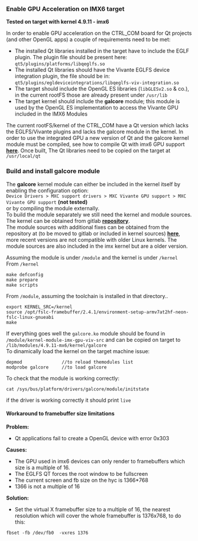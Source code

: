 ### Enable GPU Acceleration on IMX6 target
**Tested on target with kernel 4.9.11 - imx6**  
  
In order to enable GPU acceleration on the CTRL_COM board for Qt projects (and other OpenGL apps) a couple of requirements need to be met:  
  
- The installed Qt libraries installed in the target have to include the EGLF plugin. The plugin file should be present here:    
```qt5/plugins/platforms/libqeglfs.so```  
- The installed Qt libraries should have the Vivante EGLFS device integration plugin, the file should be in:   ```qt5/plugins/egldeviceintegrations/libqeglfs-viv-integration.so```  
- The target should include the OpenGL ES libraries (```libGLESv2.so``` & co.), in the current rootFS those are already   present under  ```/usr/lib```  
- The target kernel should include the **galcore** module; this module is used by the OpenGL ES implementation to access the Vivante GPU included in the IMX6 Modules  
  
The current rootFS/kernel of the CTRL_COM have a Qt version which lacks the EGLFS/Vivante plugins and lacks the galcore module in the kernel. In order to use the integrated GPU a new version of Qt and the galcore kernel module must be compiled, see how to compile Qt with imx6 GPU support [**here**](ctrl_com_desktop_env_setup.md). 
Once built, The Qt libraries need to be copied on the target at ```/usr/local/qt```  
  
### Build and install galcore module  
  
The **galcore** kernel module can either be included in the kernel itself by enabling the configuration option:  
```Device Drivers > MXC support drivers > MXC Vivante GPU support > MXC Vivante GPU support``` **(not tested)**  
or by compiling the module externally.  
To build the module separately we still need the kernel and module sources.  
The kernel can be obtained from gitlab [**repository**](http://192.168.23.28/hyc_team/linux-imx).  
The module sources with additional fixes can be obtained from the repository at (to be moved to gitlab or included in kernel sources) [**here**](https://github.com/fededevi/kernel-module-imx-gpu-viv), more recent versions are not compatible with older Linux kernels. The module sources are also included in the imx kernel but are a older version.

Assuming the module is under ```/module``` and the kernel is under ```/kernel```  
From ```/kernel```  
```
make defconfig 
make prepare
make scripts
```
From ```/module```, assuming the toolchain is installed in that directory..  
```
export KERNEL_SRC=/kernel
source /opt/fslc-framebuffer/2.4.1/environment-setup-armv7at2hf-neon-fslc-linux-gnueabi 
make
```

If everything goes well the ```galcore.ko``` module should be found in ```/module/kernel-module-imx-gpu-viv-src``` and can be copied on target to  ```/lib/modules/4.9.11-mx6/kernel/galcore```  
To dinamically load the kernel on the target machine issue:    
```
depmod               //to reload themodules list  
modprobe galcore     //to load galcore  
```
To check that the module is working correctly:  
```
cat /sys/bus/platform/drivers/galcore/module/initstate  
```
if the driver is working correctly it should print ```live```

#### Workaround to framebuffer size limitations    

**Problem:**  
- Qt applications fail to create a OpenGL device with error 0x303  

**Causes:**  
- The GPU used in imx6 devices can only render to framebuffers which  size is a multiple of 16.
- The EGLFS QT forces the root window to be fullscreen
- The current screen and fb size on the hyc is 1366*768
- 1366 is not a multiple of 16

**Solution:**
- Set the virtual X framebuffer size to a multiple of 16, the nearest resolution which will cover the whole framebuffer is 1376x768, to do this:
```
fbset -fb /dev/fb0  -vxres 1376 
```



